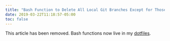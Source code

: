 ```yaml
---
title: "Bash Function to Delete All Local Git Branches Except for Those You Want to Keep"
date: 2019-03-22T11:18:57-05:00
toc: false
---
```


This article has been removed. Bash functions now live in my [dotfiles](https://github.com/zwbetz-gh/dotfiles).

<!--more-->
